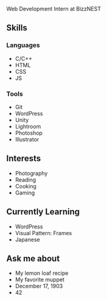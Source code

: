 Web Development Intern at BizzNEST

## Skills
### Languages
- C/C++
- HTML
- CSS
- JS
### Tools
- Git
- WordPress
- Unity
- Lightroom
- Photoshop
- Illustrator

## Interests
- Photography
- Reading
- Cooking
- Gaming

## Currently Learning
- WordPress
- Visual Pattern: Frames
- Japanese

## Ask me about
- My lemon loaf recipe
- My favorite muppet
- December 17, 1903
- 42
<!--
**jomarisc/jomarisc** is a ✨ _special_ ✨ repository because its `README.md` (this file) appears on your GitHub profile.

Here are some ideas to get you started:
## Currently Learning

- 🔭 I’m currently working on ...
- 🌱 I’m currently learning ...
- 👯 I’m looking to collaborate on ...
- 🤔 I’m looking for help with ...
- 💬 Ask me about ...
- 📫 How to reach me: ...
- 😄 Pronouns: ...
- ⚡ Fun fact: ...
-->
